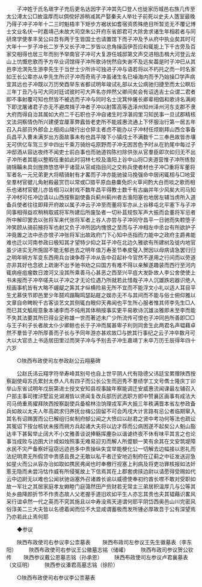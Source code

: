 <!-- { "loadSidebar": true } -->
　　子冲姓于氏名瑱字子充后更名达因字子冲其先□登人也徙家历城邑右族几传至太公溥太公□故温厚而以倜傥好游稍减其产娶秦夫人举壮子前死以史夫人簉室最晚乃得子冲子冲年十二三时魁梧丰下矩步方裾状如耆宿资质殊绝目所暂览无不覆记博士文业名伏一时嘉靖己未故大司空朱公开府东省郎君可大除舍求诸生年相若者与同研席学使孝丰吴公曰吾有两于生皆国士也请置馆下而子冲及予从府中执业矣其时可大年十一岁子冲长二岁予又长子冲二岁皆以总角操函伊吾应和辄能上下千古旁及百家交相得也居三年而别予举南官子冲可大复游任城邸第文声交进相击楫大河登云龙山上忼慨悲歌而予方卒业词馆得子冲所歌诗恍然自失谢不及远矣葢是时子冲巳从其邑李沧溟先生游李先生于当世士少所许可独进子冲与语若将以不朽托之而一时名家如王长公辈亦从李先生所识子冲而奇焉子冲虽诸生名巳噪海内而予乃始操□学声病宜其远也子冲既以万历癸酉举东省都试明年竣试礼部以太公病驰归捷至而太公瞑后三年丁丑乃与可大同对廷试彼时可大声名亦烨然父卿间矣会有诏选吉士众谓二君者即不事射覆可知也然皆不被选而子冲与同时名士沈箕仲屠长卿辈相倡和歌诗名满阙下即沈屠诸君子亦无不避席揖子冲者子冲以射策高等选泽州知州泽州河东支郡不隶大府而得自治其属如大府二千石职也子冲自诸生时浮湛闾里习知民事一旦试郡精核文法洞察情伪所兴建便宜厘革弊蠧皆老吏所不能戚惠流通上下怀服治行第一居五年召入兵部员外郎会上相阅山陵行出仓猝主者虑不能办以子冲材任烦剧拜山西佥事备兵昌平入曹未满岁出方面故事未有也昌平陵下小镇戍士不满数千二三奉邑故皆赤壤无可供亿车驾三岁中四出千乘万骑纷屯原野而子冲无困苦色予时从在豹尾中每过子冲邸酒从容达夜终不闻吏士前白事也而驰道钩陈扫除供张从官羣臣即次如归无不出子冲所者其能以整暇任重如此时羽林七校及渔阳上谷中山将□夹道营惟子冲所练彀骑锦鞴未具剑旌斾悠悠甲于诸营从官咸指目问之交称兵使者材也子冲□重将军董将军者名一元兄弟更大将精骑射有才畧而子冲亦能驰骏马挽强命中居闲辄相与□地营垒羣材官徤儿角射殿最赏罚以常或□猎平原血悬麋免炽火草间酌大白而啖之歌而相乐也诸材官徤儿亦皆相习以射戏不数年昌平得教士数千有古幽并年少风矣大司马知子冲材可任冲边请以山西按察副使备兵蓟州蓟州者古渔阳塞也地居左辅当虏所入道备兵使者往往即拜开府故以属子冲云子冲至而董将军亦从上谷移屯北平塞下与子冲同事相得益欢稍稍取戚将军所建后所废坠者一切补苴规恢军声大振而会董将军忌者所中解印罢去以张将军来代张将军者上谷人亦尝与子冲同守昌平一日驰而失鞚堕子冲笑顾从骑前掖将军也射又负子冲所因内愧恨之至而与子冲相左中丞台有所欲护子冲竟置之法中丞亦恨子冲张将军出故政府门下心知中丞指而力能中之政府主爵弗能难也迁以河南参政曰极知其才望特少抑之耳子冲在北边久雅欲有所建树及徙内地官虽少进实无所施固不能无郁邑去之明年值万寿圣节奉皮璧入贺因以母病请急罢归归之明年朔方军变东西用兵台谏争荐子冲从告中召起补今官然不遂用之行间而以旁道亦非其好也念欲上疏谢不出予驰书劝之曰国方有难不得以亲解遂趣装而西行至河内辄病痤疽瘤数日渡河又没其所乘善马心甚恶之西至兴平疽大发卧故人李公舍使使上书未报而子冲卒嗟夫以子冲之才无论位遇乃所就若此惜哉子冲人沉雄跌宕器识绝人规画事机皆有大略不龌龊之筭其才纵横险易无所不宜而不能浮文小礼以适人耳目平生尤慕侠节即邑里少年鬪鸡蹋鞠鸣瑟跕屣之娱亦无不与其间而不能与俗士俯仰雅以文章自命睥睨千古客谈艺文其侧辄白眼仰天弗闻也平生所心服者惟其师李先生□人而巳其文觚规意象本诸李而不纯用其体稍按事实更平易歌诗沉雄淡雅即未至李而能不失其法要其所巳得业足称雄一世而著述未广少所流传可恨也子冲同邑所善即□□与王子利子长者故太仆少卿鲸也长于子冲而属甚卑子利则同舍生此两君名声韫藉卓然不羣皆子冲所厚善而子长与予同年游亦甚欢故□与摭其行事纪之云子冲卒数月可大以大官丞上书适居田里过而哭子冲与予别去子冲生嘉靖丁未卒万历壬辰得年四十六岁 

　　○陜西布政使司左参政赵公云翔墓碑 

　　公赵氏讳云翔字符举寿峰其别号也自上世平阴人代有隐德父讳廷宝累赠陕西按察副使母苏氏累封太恭人凡有四子而公长公生而迥秀不羣绩学工文号儁士隆庆丁卯举山东省试明年戊辰第进士授文安知县视事踰年察能调迁安威惠流闻课最左辅召入户部主事司搉浒墅监兑湖湘皆以贤闻复改兵部历武选职方郎中赞襄区画事有成法大司马倚重焉擢拜陜西按察副使兵备榆林治饷理戎军声大振三年秩满晋本省左参政备兵如故以太夫人年高疏求归养抚台梅公固留不可会丙戌大计言路有忌公者临期窜入其名有诏赐罢而公巳解组归矣制府郜公闻之大愤曰以赵君之贤中考功何等法也疏讼其冤诏下按台核状未报而朔方兵起诸大夫将以边才荐而公病困遂不起矣公人魁山豁达丰下甚髯举止阔大不小文雅善谈说捧觞挥麈杂以谐谑终夜不休有味平其言之也论事当成败与边圉大计咸如烛照事无难易迎刃而解人所蹙额一笑有余其在文安筑堤障水民不灾严备察奸寇窃远迹邑多中贵操纵失宜举能梗化公一切解去边幅接以恩礼而法纪明肃无所假贷中贵感且畏之无敢以私干者迁安地近制府在辽蓟之中征发送迎急如星火而公从容办治如取如携民弗闻也时奉檄行视塞上利病及将吏功罪核报如法奸慝无隐而未尝冯怙作威有所侵冤故上下信焉其在上郡套虏挟边尉以请愿得受赐如代云中边尉无以难也公闻状驰诣塞外召诸酋长谕以威德使奉初约酋长噤不敢对受职如故一军壮之其居家庭孝友婣睦门庭蔼然田产赀财若无常主三弟居积温厚几与公等其处乡曲降颜折节不作贵态故人父老握手道旧欢如平生人亦忘其贵也夫其韫藉识畧风采行谊卓然一代之英而不究其施且以中寿没焉天道谓何耶平阴岱西奥邑山川完密风俗淳美二三大夫皆以名德着闻而位不大显咸谓蓄极而发所锺必厚故吾于公有深望焉乃亦若此止焉何耶 

　　◆参议 

　　陜西布政使司右参议李公柰墓表 
　　陜西布政司左参议王先生徽墓表（李东阳） 
　　陜西布政使司右参议王公徽墓志铭（储巏） 
　　陜西布政司参议贺公钦传 
　　陜西参议戴公恩墓志铭（孙承恩） 
　　陕西布政使司左参议卢君襄墓表（文征明） 
　　陜西参议潘君高墓志铭（徐阶） 

　　○陜西布政使司右参议李公柰墓表 

